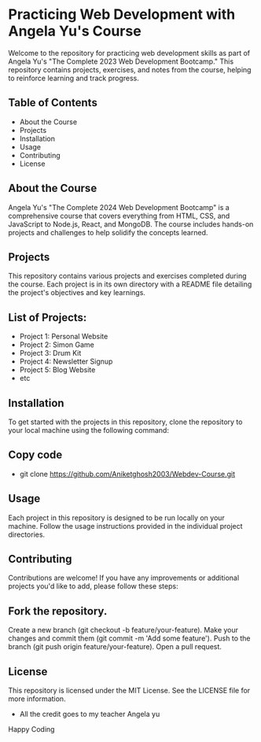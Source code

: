 # Practicing Web Development with Angela Yu's Course
Welcome to the repository for practicing web development skills as part of Angela Yu's "The Complete 2023 Web Development Bootcamp." This repository contains projects, exercises, and notes from the course, helping to reinforce learning and track progress.

## Table of Contents
- About the Course
- Projects
- Installation
- Usage
- Contributing
- License
## About the Course
Angela Yu's "The Complete 2024 Web Development Bootcamp" is a comprehensive course that covers everything from HTML, CSS, and JavaScript to Node.js, React, and MongoDB. The course includes hands-on projects and challenges to help solidify the concepts learned.

## Projects
This repository contains various projects and exercises completed during the course. Each project is in its own directory with a README file detailing the project's objectives and key learnings.

## List of Projects:
- Project 1: Personal Website
- Project 2: Simon Game
- Project 3: Drum Kit
- Project 4: Newsletter Signup
- Project 5: Blog Website
- etc
## Installation
To get started with the projects in this repository, clone the repository to your local machine using the following command:

## Copy code
- git clone https://github.com/Aniketghosh2003/Webdev-Course.git

## Usage
Each project in this repository is designed to be run locally on your machine. Follow the usage instructions provided in the individual project directories.

## Contributing
Contributions are welcome! If you have any improvements or additional projects you'd like to add, please follow these steps:

## Fork the repository.
Create a new branch (git checkout -b feature/your-feature).
Make your changes and commit them (git commit -m 'Add some feature').
Push to the branch (git push origin feature/your-feature).
Open a pull request.
## License
This repository is licensed under the MIT License. See the LICENSE file for more information.

- All the credit goes to my teacher Angela yu

Happy Coding 
